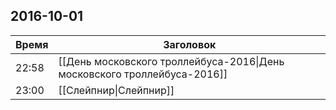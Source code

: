 ## 2016-10-01
| Время | Заголовок |
| --- | --- |
| 22:58 | [[День московского троллейбуса-2016\|День московского троллейбуса-2016]] |
| 23:00 | [[Слейпнир\|Слейпнир]] |

